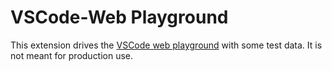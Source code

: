 
# VSCode-Web Playground

This extension drives the [VSCode web playground](https://vscode-web-test-playground.azurewebsites.net) with some test data. It is not meant for production use. 
